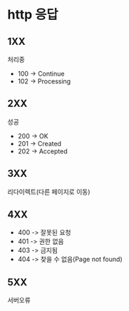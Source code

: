 # http 응답 
## 1XX 
처리중 
* 100 -> Continue
* 102 -> Processing 
## 2XX
성공 
* 200 -> OK
* 201 -> Created
* 202 -> Accepted 
## 3XX
리다이렉트(다른 페이지로 이동)
## 4XX
* 400 -> 잘못된 요청 
* 401 -> 권한 없음 
* 403 -> 금지됨 
* 404 -> 찾을 수 없음(Page not found)
## 5XX
서버오류 